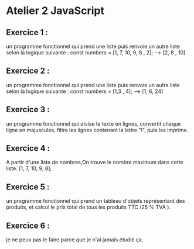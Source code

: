 # Atelier 2 JavaScript
## Exercice 1 :
 un programme fonctionnel qui prend une liste puis renvoie un autre liste selon la logique
suivante :
const numbers = [1, 7, 10, 9, 8 , 2]; —> [2, 8 , 10]
## Exercice 2 :
 un programme fonctionnel qui prend une liste puis renvoie un autre liste selon la logique
suivante :
const numbers = [1,3 , 4]; —> [1, 6, 24]
## Exercice 3 :
un programme fonctionnel qui divise le texte en lignes, convertit chaque ligne en majuscules,
filtre les lignes contenant la lettre "I", puis les imprime.
## Exercice 4 :
A partir d'une liste de nombres,On trouve le nombre maximum dans cette liste.
[1, 7, 10, 9, 8];
## Exercice 5 :
 un programme fonctionnel qui prend un tableau d'objets représentant des produits, et calcul
le prix total de tous les produits TTC (25 % TVA ).
## Exercice 6 : 
je ne peux pas le faire parce que je n'ai jamais étudié ça.
